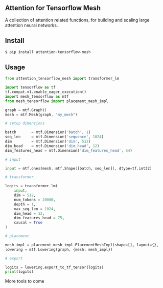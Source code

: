 ## Attention for Tensorflow Mesh

A collection of attention related functions, for building and scaling large attention neural networks.

## Install

```py
$ pip install attention-tensorflow-mesh
```

## Usage

```py
from attention_tensorflow_mesh import transformer_lm

import tensorflow as tf
tf.compat.v1.enable_eager_execution()
import mesh_tensorflow as mtf
from mesh_tensorflow import placement_mesh_impl

graph = mtf.Graph()
mesh = mtf.Mesh(graph, "my_mesh")

# setup dimensions

batch 		= mtf.Dimension('batch', 1)
seq_len 	= mtf.Dimension('sequence', 1024)
dim 		= mtf.Dimension('dim', 512)
dim_head 	= mtf.Dimension('dim_head', 12)
dim_features_head = mtf.Dimension('dim_features_head', 64)

# input

input = mtf.ones(mesh, mtf.Shape([batch, seq_len]), dtype=tf.int32)

# transformer

logits = transformer_lm(
	input,
	dim = 512,
	num_tokens = 20000,
	depth = 1,
	max_seq_len = 1024,
	dim_head = 12,
	dim_features_head = 75,
	causal = True
)

# placement

mesh_impl = placement_mesh_impl.PlacementMeshImpl(shape=[], layout={}, devices=[""])
lowering = mtf.Lowering(graph, {mesh: mesh_impl})

# export

logits = lowering.export_to_tf_tensor(logits)
print(logits)
```

More tools to come

